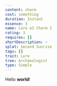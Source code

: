 ```yaml
---
content: charm
cost: something
duration: Instant
essence: 3
name: Lore e3 Charm 2
rating: 3
requires: []
shortDescription: ~
splat: Second Sunrise
tags: []
trait: Lore
tree: Archaeologist
type: Simple
---
```


Hello **world**!

